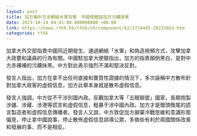 ```yaml
---
layout: post
title: 加方稱中方涉網絡水軍攻擊　中國使館指加方污衊抹黑
date: 2023-10-24 04:41:08.000000000 +08:00
link: https://news.rthk.hk/rthk/ch/component/k2/1724485-20231024.htm
categories: rthk
---
```


加拿大外交部指責中國同近期發生、通過網絡「水軍」和偽造視頻方式，攻擊加拿大政要和議員的行為有關。中國駐加拿大使館指出，加方的指責顛倒黑白，是對中方赤裸裸的污衊抹黑。中方對此表示強烈不滿和堅決反對。

發言人指出，加方在拿不出任何直接和實質性證據的情況下，多次誣稱中方散布針對加拿大政客的虛假信息，加方此舉本身就是散布虛假信息。

發言人強調，中方從不干涉別國內政。反觀加拿大等「五眼聯盟」國家，長期炮製涉疆、涉藏、涉港等謊言和虛假信息，粗暴干涉中國內政。加方才是徹頭徹尾的謊言製造者和虛假信息傳播者。發言人又說，中方敦促加方摒棄冷戰思維和意識形態偏見，停止拿中國說事，停止散佈虛假信息誤導公眾，多做些有利於兩國關係改善和發展的事，而不是相反。
